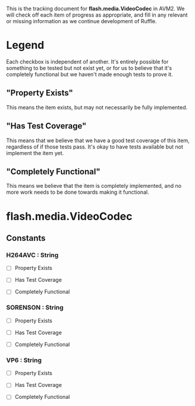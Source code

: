 This is the tracking document for **flash.media.VideoCodec** in AVM2. We will check off each item of progress as appropriate, and fill in any relevant or missing information as we continue development of Ruffle.
# Legend

Each checkbox is independent of another. It's entirely possible for something to be tested but not exist yet, or for us to believe that it's completely functional but we haven't made enough tests to prove it.
## "Property Exists"

This means the item exists, but may not necessarily be fully implemented.
## "Has Test Coverage"

This means that we believe that we have a good test coverage of this item, regardless of if those tests pass. It's okay to have tests available but not implement the item yet.
## "Completely Functional"

This means we believe that the item is completely implemented, and no more work needs to be done towards making it functional.
# flash.media.VideoCodec
## Constants
### H264AVC : String

* [ ] Property Exists

* [ ] Has Test Coverage

* [ ] Completely Functional


### SORENSON : String

* [ ] Property Exists

* [ ] Has Test Coverage

* [ ] Completely Functional


### VP6 : String

* [ ] Property Exists

* [ ] Has Test Coverage

* [ ] Completely Functional
